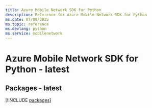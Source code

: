 ```yaml
---
title: Azure Mobile Network SDK for Python
description: Reference for Azure Mobile Network SDK for Python
ms.date: 07/08/2025
ms.topic: reference
ms.devlang: python
ms.service: mobilenetwork
---
```

# Azure Mobile Network SDK for Python - latest
## Packages - latest
[!INCLUDE [packages](mobile-network-index.md)]